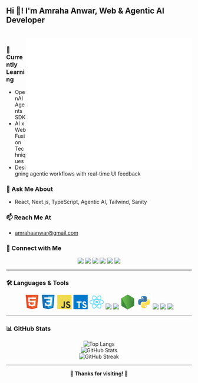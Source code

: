 
<h2 align="left">Hi 👋! I'm Amraha Anwar, Web & Agentic AI Developer </h2>
<br clear="both">
<img align="right" height="360" src="./assets/girly.gif" alt="Hello GIF" />

### 🌱 Currently Learning
- OpenAI Agents SDK  
- AI x Web Fusion Techniques  
- Designing agentic workflows with real-time UI feedback  

### 💬 Ask Me About
- React, Next.js, TypeScript, Agentic AI, Tailwind, Sanity

### 📫 Reach Me At
- amrahaanwar@gmail.com


### 🤝 Connect with Me

<p align="center">
  <a href="https://twitter.com/amrahaanwar4573" target="_blank"><img src="https://raw.githubusercontent.com/rahuldkjain/github-profile-readme-generator/master/src/images/icons/Social/twitter.svg" height="30" /></a>
  <a href="https://www.linkedin.com/in/amraha-anwar-45bb342b3/" target="_blank"><img src="https://raw.githubusercontent.com/rahuldkjain/github-profile-readme-generator/master/src/images/icons/Social/linked-in-alt.svg" height="30" /></a>
  <a href="https://www.facebook.com/profile.php?id=61575787720877" target="_blank"><img src="https://raw.githubusercontent.com/rahuldkjain/github-profile-readme-generator/master/src/images/icons/Social/facebook.svg" height="30" /></a>
  <a href="https://instagram.com/amrahaanwar" target="_blank"><img src="https://raw.githubusercontent.com/rahuldkjain/github-profile-readme-generator/master/src/images/icons/Social/instagram.svg" height="30" /></a>
  <a href="https://www.behance.net/amrahaanwar" target="_blank"><img src="https://raw.githubusercontent.com/rahuldkjain/github-profile-readme-generator/master/src/images/icons/Social/behance.svg" height="30" /></a>
  <a href="https://medium.com/@amrahaanwar" target="_blank"><img src="https://raw.githubusercontent.com/rahuldkjain/github-profile-readme-generator/master/src/images/icons/Social/medium.svg" height="30" /></a>
</p>

---

### 🛠️ Languages & Tools

<p align="center">
  <img src="https://raw.githubusercontent.com/devicons/devicon/master/icons/html5/html5-original.svg" width="40" />
  <img src="https://raw.githubusercontent.com/devicons/devicon/master/icons/css3/css3-original.svg" width="40" />
  <img src="https://raw.githubusercontent.com/devicons/devicon/master/icons/javascript/javascript-original.svg" width="40" />
  <img src="https://raw.githubusercontent.com/devicons/devicon/master/icons/typescript/typescript-original.svg" width="40" />
  <img src="https://raw.githubusercontent.com/devicons/devicon/master/icons/react/react-original.svg" width="40" />
  <img src="https://cdn.worldvectorlogo.com/logos/nextjs-2.svg" width="40" />
  <img src="https://www.vectorlogo.zone/logos/tailwindcss/tailwindcss-icon.svg" width="40" />
  <img src="https://raw.githubusercontent.com/devicons/devicon/master/icons/nodejs/nodejs-original.svg" width="40" />
  <img src="https://raw.githubusercontent.com/devicons/devicon/master/icons/python/python-original.svg" width="40" />
  <img src="https://www.vectorlogo.zone/logos/sqlite/sqlite-icon.svg" width="40" />
  <img src="https://www.vectorlogo.zone/logos/git-scm/git-scm-icon.svg" width="40" />
  <img src="https://www.vectorlogo.zone/logos/figma/figma-icon.svg" width="40" />
</p>

---

### 📊 GitHub Stats

<div align="center">

  <img src="https://github-readme-stats.vercel.app/api/top-langs?username=amraha-anwar&show_icons=true&locale=en&layout=compact&theme=dark" alt="Top Langs" />
  
  <br/>

  <img src="https://github-readme-stats.vercel.app/api?username=amraha-anwar&show_icons=true&locale=en&theme=dark" alt="GitHub Stats" />
  
  <br/>

  <img src="https://github-readme-streak-stats.herokuapp.com/?user=amraha-anwar&theme=dark" alt="GitHub Streak" />

</div>

---

<div align="center">
  <strong>🎀 Thanks for visiting! 🎀</strong>  
</div>
